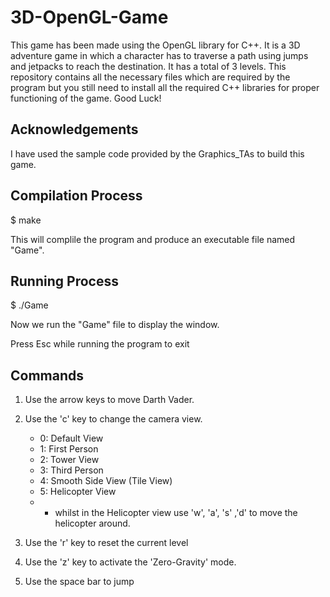 3D-OpenGL-Game
==============

This game has been made using the OpenGL library for C++. It is a 3D adventure game in which a character has to traverse a path using jumps and jetpacks to reach the destination. It has a total of 3 levels. This repository contains all the necessary files which are required by the program but you still need to install all the required C++ libraries for proper functioning of the game. Good Luck!


Acknowledgements
-----------------

I have used the sample code provided by the Graphics_TAs to build this game.


Compilation Process
-------------------

$ make

This will complile the program and produce an executable file named "Game".


Running Process
---------------

$ ./Game

Now we run the "Game" file to display the window.

Press Esc while running the program to exit


Commands
---------

1. Use the arrow keys to move Darth Vader.

2. Use the 'c' key to change the camera view.
	- 0: Default View
	- 1: First Person
	- 2: Tower View
	- 3: Third Person
	- 4: Smooth Side View (Tile View)
	- 5: Helicopter View 
	- - whilst in the Helicopter view use 'w', 'a', 's' ,'d' to move the helicopter around.

3. Use the 'r' key to reset the current level

4. Use the 'z' key to activate the 'Zero-Gravity' mode.

5. Use the space bar to jump
